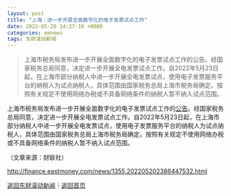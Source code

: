 ```yaml
---
layout: post
title: "上海：进一步开展全面数字化的电子发票试点工作"
date: 2022-05-20 14:27:18 +0800
categories: emnews
tags: 东财滚动新闻
---
```

> 上海市税务局发布进一步开展全面数字化的电子发票试点工作的公告。经国家税务总局同意，决定进一步开展全电发票试点工作。自2022年5月23日起，在上海市部分纳税人中进一步开展全电发票试点，使用电子发票服务平台的纳税人为试点纳税人，具体范围由国家税务总局上海市税务局确定。按照有关规定不使用网络办税或不具备网络条件的纳税人暂不纳入试点范围。

<p>上海市税务局发布进一步开展全面数字化的电子发票试点工作的<span id="Info.3332"><a href="http://data.eastmoney.com/notices/" class="infokey">公告</a></span>。经国家税务总局同意，决定进一步开展全电发票试点工作。自2022年5月23日起，在上海市部分纳税人中进一步开展全电发票试点，使用电子发票服务平台的纳税人为试点纳税人，具体范围由国家税务总局上海市税务局确定。按照有关规定不使用网络办税或不具备网络条件的纳税人暂不纳入试点范围。</p><p class="em_media">（文章来源：财联社）</p>

<http://finance.eastmoney.com/news/1355,202205202386447532.html>

[返回东财滚动新闻](//finews.withounder.com/emnews/)｜[返回首页](//finews.withounder.com/)